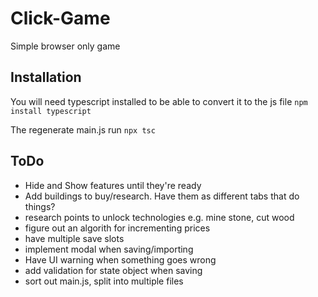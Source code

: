 # Click-Game
Simple browser only game

## Installation

You will need typescript installed to be able to convert it to the js file
`npm install typescript`

The regenerate main.js run
`npx tsc`

## ToDo
- Hide and Show features until they're ready
- Add buildings to buy/research. Have them as different tabs that do things?
- research points to unlock technologies e.g. mine stone, cut wood
- figure out an algorith for incrementing prices
- have multiple save slots
- implement modal when saving/importing
- Have UI warning when something goes wrong
- add validation for state object when saving
- sort out main.js, split into multiple files